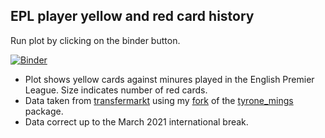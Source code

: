 ## EPL player yellow and red card history

Run plot by clicking on the binder button.

[![Binder](https://mybinder.org/badge_logo.svg)](https://mybinder.org/v2/gh/colmquinn/epl_discipline/main?urlpath=%2Fproxy%2F5006%2Fepl_discipline_app)

* Plot shows yellow cards against minures played in the English Premier League. Size indicates number of red cards.
* Data taken from [transfermarkt](https://www.transfermarkt.com/) using my [fork](https://github.com/colmquinn/tyrone_mings) of the [tyrone_mings](https://github.com/FCrSTATS/tyrone_mings) package.
* Data correct up to the March 2021 international break.